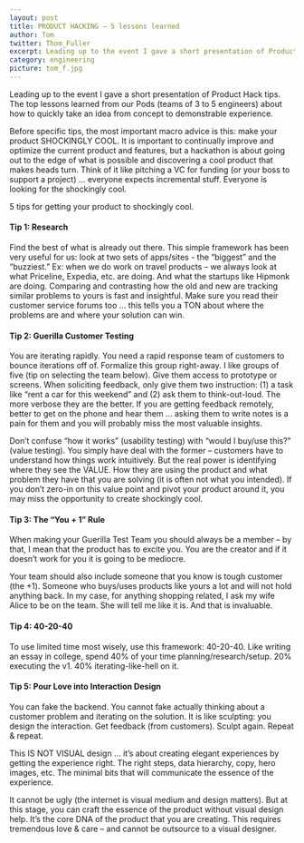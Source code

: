 ```yaml
---
layout: post
title: PRODUCT HACKING – 5 lessons learned
author: Tom
twitter: Thom_Fuller
excerpt: Leading up to the event I gave a short presentation of Product Hack tips. The top lessons learned from our Pods (teams of 3 to 5 engineers) about how to quickly take an idea from concept to demonstrable experience.
category: engineering
picture: tom_f.jpg
---
```


Leading up to the event I gave a short presentation of Product Hack tips. The top lessons learned from our Pods (teams of 3 to 5 engineers) about how to quickly take an idea from concept to demonstrable experience.

Before specific tips, the most important macro advice is this: make your product SHOCKINGLY COOL. It is important to continually improve and optimize the current product and features, but a hackathon is about going out to the edge of what is possible and discovering a cool product that makes heads turn. Think of it like pitching a VC for funding (or your boss to support a project) … everyone expects incremental stuff. Everyone is looking for the shockingly cool.

5 tips for getting your product to shockingly cool.

#### Tip 1: Research

Find the best of what is already out there. This simple framework has been very useful for us: look at two sets of apps/sites - the “biggest” and the “buzziest.” Ex: when we do work on travel products – we always look at what Priceline, Expedia, etc. are doing. And what the startups like Hipmonk are doing. Comparing and contrasting how the old and new are tracking similar problems to yours is fast and insightful. Make sure you read their customer service forums too … this tells you a TON about where the problems are and where your solution can win.

#### Tip 2: Guerilla Customer Testing

You are iterating rapidly. You need a rapid response team of customers to bounce iterations off of. Formalize this group right-away. I like groups of five (tip on selecting the team below). Give them access to prototype or screens. When soliciting feedback, only give them two instruction: (1) a task like “rent a car for this weekend” and (2) ask them to think-out-loud. The more verbose they are the better. If you are getting feedback remotely, better to get on the phone and hear them … asking them to write notes is a pain for them and you will probably miss the most valuable insights.

Don’t confuse “how it works” (usability testing) with “would I buy/use this?” (value testing). You simply have deal with the former – customers have to understand how things work intuitively. But the real power is identifying where they see the VALUE. How they are using the product and what problem they have that you are solving (it is often not what you intended). If you don’t zero-in on this value point and pivot your product around it, you may miss the opportunity to create shockingly cool.

#### Tip 3: The “You + 1” Rule

When making your Guerilla Test Team you should always be a member – by that, I mean that the product has to excite you. You are the creator and if it doesn’t work for you it is going to be mediocre.

Your team should also include someone that you know is tough customer (the +1). Someone who buys/uses products like yours a lot and will not hold anything back. In my case, for anything shopping related, I ask my wife Alice to be on the team. She will tell me like it is. And that is invaluable.

#### Tip 4: 40-20-40

To use limited time most wisely, use this framework: 40-20-40. Like writing an essay in college, spend 40% of your time planning/research/setup. 20% executing the v1. 40% iterating-like-hell on it.

#### Tip 5: Pour Love into Interaction Design

You can fake the backend. You cannot fake actually thinking about a customer problem and iterating on the solution. It is like sculpting: you design the interaction. Get feedback (from customers). Sculpt again. Repeat & repeat.

This IS NOT VISUAL design … it’s about creating elegant experiences by getting the experience right. The right steps, data hierarchy, copy, hero images, etc. The minimal bits that will communicate the essence of the experience.

It cannot be ugly (the internet is visual medium and design matters). But at this stage, you can craft the essence of the product without visual design help. It’s the core DNA of the product that you are creating. This requires tremendous love & care – and cannot be outsource to a visual designer.
